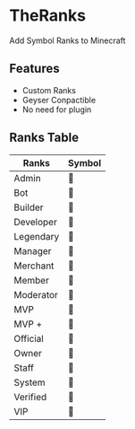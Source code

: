 TheRanks
========

Add Symbol Ranks to Minecraft

Features
--------

*   Custom Ranks
*   Geyser Conpactible
*   No need for plugin

Ranks Table
-----------

| Ranks     |Symbol |
| --------- |------ |
| Admin     |𯒤     |
| Bot       |󱓄     |
| Builder   |󰧁     |
| Developer |󰛳     |
| Legendary |󯛯     |
| Manager   |󰋿     |
| Merchant  |󱇽     |
| Member    |󯩜     |
| Moderator |󰓆     |
| MVP       |󯗭     |
| MVP +     |󯖸     |
| Official  |󰸶     |
| Owner     |󰀥     |
| Staff     |𯒥     |
| System    |󯮸     |
| Verified  |󱥧     |
| VIP       |󯣒     |